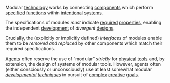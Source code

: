 Modular [technology](https://github.com/gcassel/Modular-Organization-Terminology/blob/master/terms/technology.md) works by connecting [components](https://github.com/gcassel/Modular-Organization-Terminology/blob/master/terms/component.md) which perform [specified](https://github.com/gcassel/Modular-Organization-Terminology/blob/master/terms/specification.md) [functions](https://github.com/gcassel/Modular-Organization-Terminology/blob/master/terms/function.md) within [intentional](https://github.com/gcassel/Modular-Organization-Terminology/blob/master/terms/intention.md) [systems](https://github.com/gcassel/Modular-Organization-Terminology/blob/master/terms/system.md).  
 
The specifications of modules *must* indicate [required](https://github.com/gcassel/Modular-Organization-Terminology/blob/master/terms/requirement.md) [properties](https://github.com/gcassel/Modular-Organization-Terminology/blob/master/terms/property.md), enabling the independent [development](https://github.com/gcassel/Modular-Organization-Terminology/blob/master/terms/develop.md) of *divergent* [designs](https://github.com/gcassel/Modular-Organization-Terminology/blob/master/terms/design.md).  

Crucially, the (explicitly or implicitly defined) *interfaces* of modules enable them to be *removed and replaced* by other components which match their required specifications.
 
[Agents](https://github.com/gcassel/Modular-Organization-Terminology/blob/master/terms/agent.md) often reserve the use of “modular” *strictly* for [physical](https://github.com/gcassel/Modular-Organization-Terminology/blob/master/terms/physical.md) [tools](https://github.com/gcassel/Modular-Organization-Terminology/blob/master/terms/tool.md) and, by extension, the design of systems of modular tools.  However, agents often (either consciously or unconsciously) use at least somewhat modular *[developmental](https://github.com/gcassel/Modular-Organization-Terminology/blob/master/terms/develop.md) [techniques](https://github.com/gcassel/Modular-Organization-Terminology/blob/master/terms/technique.md)* in pursuit of [complex](https://github.com/gcassel/Modular-Organization-Terminology/blob/master/terms/complex.md) [creative](https://github.com/gcassel/Modular-Organization-Terminology/blob/master/terms/creation.md) [goals](https://github.com/gcassel/Modular-Organization-Terminology/blob/master/terms/goal.md).
